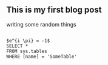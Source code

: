 ## This is my first blog post

writing some random things

 ```tsql
 
 $e^{i \pi} = -1$
 SELECT *
 FROM sys.tables
 WHERE [name] = 'SomeTable'
 ```
